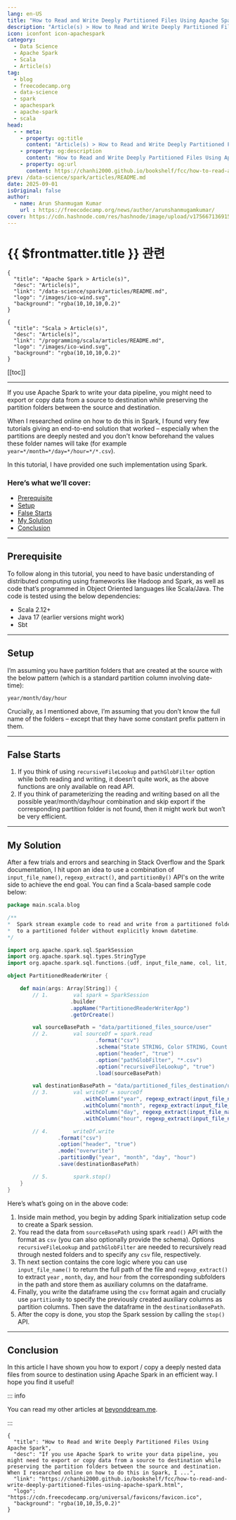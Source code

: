 ```yaml
---
lang: en-US
title: "How to Read and Write Deeply Partitioned Files Using Apache Spark"
description: "Article(s) > How to Read and Write Deeply Partitioned Files Using Apache Spark"
icon: iconfont icon-apachespark
category:
  - Data Science
  - Apache Spark
  - Scala
  - Article(s)
tag:
  - blog
  - freecodecamp.org
  - data-science
  - spark
  - apachespark
  - apache-spark
  - scala
head:
  - - meta:
    - property: og:title
      content: "Article(s) > How to Read and Write Deeply Partitioned Files Using Apache Spark"
    - property: og:description
      content: "How to Read and Write Deeply Partitioned Files Using Apache Spark"
    - property: og:url
      content: https://chanhi2000.github.io/bookshelf/fcc/how-to-read-and-write-deeply-partitioned-files-using-apache-spark.html
prev: /data-science/spark/articles/README.md
date: 2025-09-01
isOriginal: false
author:
  - name: Arun Shanmugam Kumar
    url : https://freecodecamp.org/news/author/arunshanmugamkumar/
cover: https://cdn.hashnode.com/res/hashnode/image/upload/v1756671369152/1e620925-6fb6-47fa-8344-86b9d3c7cd02.png
---
```


# {{ $frontmatter.title }} 관련

```component VPCard
{
  "title": "Apache Spark > Article(s)",
  "desc": "Article(s)",
  "link": "/data-science/spark/articles/README.md",
  "logo": "/images/ico-wind.svg",
  "background": "rgba(10,10,10,0.2)"
}
```

```component VPCard
{
  "title": "Scala > Article(s)",
  "desc": "Article(s)",
  "link": "/programming/scala/articles/README.md",
  "logo": "/images/ico-wind.svg",
  "background": "rgba(10,10,10,0.2)"
}
```

[[toc]]

---

<SiteInfo
  name="How to Read and Write Deeply Partitioned Files Using Apache Spark"
  desc="If you use Apache Spark to write your data pipeline, you might need to export or copy data from a source to destination while preserving the partition folders between the source and destination. When I researched online on how to do this in Spark, I ..."
  url="https://freecodecamp.org/news/how-to-read-and-write-deeply-partitioned-files-using-apache-spark"
  logo="https://cdn.freecodecamp.org/universal/favicons/favicon.ico"
  preview="https://cdn.hashnode.com/res/hashnode/image/upload/v1756671369152/1e620925-6fb6-47fa-8344-86b9d3c7cd02.png"/>

If you use Apache Spark to write your data pipeline, you might need to export or copy data from a source to destination while preserving the partition folders between the source and destination.

When I researched online on how to do this in Spark, I found very few tutorials giving an end-to-end solution that worked – especially when the partitions are deeply nested and you don't know beforehand the values these folder names will take (for example `year=*/month=*/day=*/hour=*/*.csv`).

In this tutorial, I have provided one such implementation using Spark.

### Here’s what we’ll cover:

- [Prerequisite](#heading-prerequisite)
- [Setup](#heading-setup)
- [False Starts](#heading-false-starts)
- [My Solution](#heading-my-solution)
- [Conclusion](#heading-conclusion)
    

---

## Prerequisite

To follow along in this tutorial, you need to have basic understanding of distributed computing using frameworks like Hadoop and Spark, as well as code that’s programmed in Object Oriented languages like Scala/Java. The code is tested using the below dependencies:

- Scala 2.12+
- Java 17 (earlier versions might work)
- Sbt
    

---

## Setup

I’m assuming you have partition folders that are created at the source with the below pattern (which is a standard partition column involving date-time):

`year/month/day/hour`

Crucially, as I mentioned above, I’m assuming that you don’t know the full name of the folders – except that they have some constant prefix pattern in them.

---

## False Starts

1. If you think of using `recursiveFileLookup` and `pathGlobFilter` option while both reading and writing, it doesn’t quite work, as the above functions are only available on read API.
2. If you think of parameterizing the reading and writing based on all the possible year/month/day/hour combination and skip export if the corresponding partition folder is not found, then it might work but won’t be very efficient.

---

## My Solution

After a few trials and errors and searching in Stack Overflow and the Spark documentation, I hit upon an idea to use a combination of `input_file_name()`, `regexp_extract()`, and `partitionBy()` API's on the write side to achieve the end goal. You can find a Scala-based sample code below:

```scala
package main.scala.blog

/**
*  Spark stream example code to read and write from a partitioned folder
*  to a partitioned folder without explicitly known datetime.
*/

import org.apache.spark.sql.SparkSession
import org.apache.spark.sql.types.StringType
import org.apache.spark.sql.functions.{udf, input_file_name, col, lit, regexp_extract}

object PartitionedReaderWriter {

    def main(args: Array[String]) {
        // 1.        val spark = SparkSession
                    .builder
                    .appName("PartitionedReaderWriterApp")
                    .getOrCreate()

        val sourceBasePath = "data/partitioned_files_source/user"
        // 2.        val sourceDf = spark.read
                            .format("csv")
                            .schema("State STRING, Color STRING, Count INT")
                            .option("header", "true")
                            .option("pathGlobFilter", "*.csv")
                            .option("recursiveFileLookup", "true")
                            .load(sourceBasePath)

        val destinationBasePath = "data/partitioned_files_destination/user"
        // 3.        val writeDf = sourceDf
                        .withColumn("year", regexp_extract(input_file_name(), "year=(\\d{4})", 1))
                        .withColumn("month", regexp_extract(input_file_name(), "month=(\\d{2})", 1))
                        .withColumn("day", regexp_extract(input_file_name(), "day=(\\d{2})", 1))
                        .withColumn("hour", regexp_extract(input_file_name(), "hour=(\\d{2})", 1))

        // 4.        writeDf.write
                .format("csv")
                .option("header", "true")
                .mode("overwrite")
                .partitionBy("year", "month", "day", "hour")
                .save(destinationBasePath)

        // 5.        spark.stop()        
    }
}
```

Here’s what’s going on in the above code:

1. Inside main method, you begin by adding Spark initialization setup code to create a Spark session.
2. You read the data from `sourceBasePath` using spark `read()` API with the format as `csv` (you can also optionally provide the schema). Options `recursiveFileLookup` and `pathGlobFilter` are needed to recursively read through nested folders and to specify any `csv` file, respectively.
3. Th next section contains the core logic where you can use `input_file_name()` to return the full path of the file and `regexp_extract()` to extract `year` , `month`, `day`, and `hour` from the corresponding subfolders in the path and store them as auxiliary columns on the dataframe.
4. Finally, you write the dataframe using the `csv` format again and crucially use `partitionBy` to specify the previously created auxiliary columns as partition columns. Then save the dataframe in the `destinationBasePath`.
5. After the copy is done, you stop the Spark session by calling the `stop()` API.
    

---

## Conclusion

In this article I have shown you how to export / copy a deeply nested data files from source to destination using Apache Spark in an efficient way. I hope you find it useful!

::: info

You can read my other articles at [<VPIcon icon="fas fa-globe"/>beyonddream.me](https://beyonddream.me/post-1/).

:::

<!-- TODO: add ARTICLE CARD -->
```component VPCard
{
  "title": "How to Read and Write Deeply Partitioned Files Using Apache Spark",
  "desc": "If you use Apache Spark to write your data pipeline, you might need to export or copy data from a source to destination while preserving the partition folders between the source and destination. When I researched online on how to do this in Spark, I ...",
  "link": "https://chanhi2000.github.io/bookshelf/fcc/how-to-read-and-write-deeply-partitioned-files-using-apache-spark.html",
  "logo": "https://cdn.freecodecamp.org/universal/favicons/favicon.ico",
  "background": "rgba(10,10,35,0.2)"
}
```

